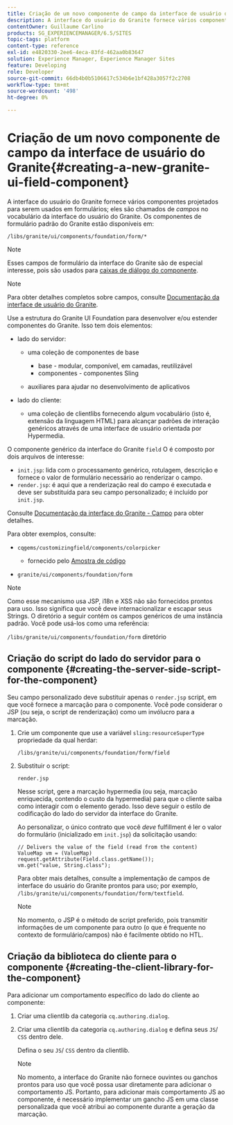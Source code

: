 ```yaml
---
title: Criação de um novo componente de campo da interface de usuário do Granite
description: A interface do usuário do Granite fornece vários componentes projetados para serem usados em formulários, chamados de campos
contentOwner: Guillaume Carlino
products: SG_EXPERIENCEMANAGER/6.5/SITES
topic-tags: platform
content-type: reference
exl-id: e4820330-2ee6-4eca-83fd-462aa0b83647
solution: Experience Manager, Experience Manager Sites
feature: Developing
role: Developer
source-git-commit: 66db4b0b5106617c534b6e1bf428a3057f2c2708
workflow-type: tm+mt
source-wordcount: '498'
ht-degree: 0%

---
```


# Criação de um novo componente de campo da interface de usuário do Granite{#creating-a-new-granite-ui-field-component}

A interface do usuário do Granite fornece vários componentes projetados para serem usados em formulários; eles são chamados de *campos* no vocabulário da interface do usuário do Granite. Os componentes de formulário padrão do Granite estão disponíveis em:

`/libs/granite/ui/components/foundation/form/*`

>[!NOTE]
>
>Esses campos de formulário da interface do Granite são de especial interesse, pois são usados para [caixas de diálogo do componente](/help/sites-developing/developing-components.md).

>[!NOTE]
>
>Para obter detalhes completos sobre campos, consulte [Documentação da interface de usuário do Granite](https://developer.adobe.com/experience-manager/reference-materials/6-5/granite-ui/api/jcr_root/libs/granite/ui/index.html).

Use a estrutura do Granite UI Foundation para desenvolver e/ou estender componentes do Granite. Isso tem dois elementos:

* lado do servidor:

   * uma coleção de componentes de base

      * base - modular, componível, em camadas, reutilizável
      * componentes - componentes Sling

   * auxiliares para ajudar no desenvolvimento de aplicativos

* lado do cliente:

   * uma coleção de clientlibs fornecendo algum vocabulário (isto é, extensão da linguagem HTML) para alcançar padrões de interação genéricos através de uma interface de usuário orientada por Hypermedia.

O componente genérico da interface do Granite `field` O é composto por dois arquivos de interesse:

* `init.jsp`: lida com o processamento genérico, rotulagem, descrição e fornece o valor de formulário necessário ao renderizar o campo.
* `render.jsp`: é aqui que a renderização real do campo é executada e deve ser substituída para seu campo personalizado; é incluído por `init.jsp`.

Consulte [Documentação da interface do Granite - Campo](https://developer.adobe.com/experience-manager/reference-materials/6-5/granite-ui/api/jcr_root/libs/granite/ui/components/foundation/form/field/index.html) para obter detalhes.

Para obter exemplos, consulte:

* `cqgems/customizingfield/components/colorpicker`

   * fornecido pelo [Amostra de código](/help/sites-developing/developing-components-samples.md#code-sample-how-to-customize-dialog-fields)

* `granite/ui/components/foundation/form`

>[!NOTE]
>
>Como esse mecanismo usa JSP, i18n e XSS não são fornecidos prontos para uso. Isso significa que você deve internacionalizar e escapar seus Strings. O diretório a seguir contém os campos genéricos de uma instância padrão. Você pode usá-los como uma referência:
>
>`/libs/granite/ui/components/foundation/form` diretório

## Criação do script do lado do servidor para o componente {#creating-the-server-side-script-for-the-component}

Seu campo personalizado deve substituir apenas o `render.jsp` script, em que você fornece a marcação para o componente. Você pode considerar o JSP (ou seja, o script de renderização) como um invólucro para a marcação.

1. Crie um componente que use a variável `sling:resourceSuperType` propriedade da qual herdar:

   `/libs/granite/ui/components/foundation/form/field`

1. Substituir o script:

   `render.jsp`

   Nesse script, gere a marcação hypermedia (ou seja, marcação enriquecida, contendo o custo da hypermedia) para que o cliente saiba como interagir com o elemento gerado. Isso deve seguir o estilo de codificação do lado do servidor da interface do Granite.

   Ao personalizar, o único contrato que você *deve* fulfillment é ler o valor do formulário (inicializado em `init.jsp`) da solicitação usando:

   ```
   // Delivers the value of the field (read from the content)
   ValueMap vm = (ValueMap) request.getAttribute(Field.class.getName());
   vm.get("value, String.class");
   ```

   Para obter mais detalhes, consulte a implementação de campos de interface do usuário do Granite prontos para uso; por exemplo, `/libs/granite/ui/components/foundation/form/textfield`.

   >[!NOTE]
   >
   >No momento, o JSP é o método de script preferido, pois transmitir informações de um componente para outro (o que é frequente no contexto de formulário/campos) não é facilmente obtido no HTL.

## Criação da biblioteca do cliente para o componente {#creating-the-client-library-for-the-component}

Para adicionar um comportamento específico do lado do cliente ao componente:

1. Criar uma clientlib da categoria `cq.authoring.dialog`.
1. Criar uma clientlib da categoria `cq.authoring.dialog` e defina seus `JS`/ `CSS` dentro dele.

   Defina o seu `JS`/ `CSS` dentro da clientlib.

   >[!NOTE]
   >
   >No momento, a interface do Granite não fornece ouvintes ou ganchos prontos para uso que você possa usar diretamente para adicionar o comportamento JS. Portanto, para adicionar mais comportamento JS ao componente, é necessário implementar um gancho JS em uma classe personalizada que você atribui ao componente durante a geração da marcação.
